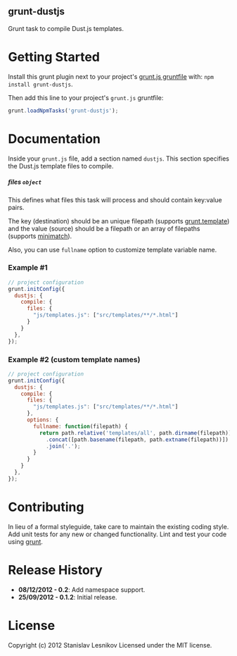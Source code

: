 grunt-dustjs
----------

Grunt task to compile Dust.js templates.

Getting Started
===============

Install this grunt plugin next to your project's [grunt.js gruntfile][getting_started] with: `npm install grunt-dustjs`.

Then add this line to your project's `grunt.js` gruntfile:

```javascript
grunt.loadNpmTasks('grunt-dustjs');
```

[npm_registry_page]: http://search.npmjs.org/#/grunt-dustjs
[grunt]: https://github.com/cowboy/grunt
[getting_started]: https://github.com/cowboy/grunt/blob/master/docs/getting_started.md

Documentation
=============

Inside your `grunt.js` file, add a section named `dustjs`. This section specifies the Dust.js template files to compile.

##### files ```object```

This defines what files this task will process and should contain key:value pairs.

The key (destination) should be an unique filepath (supports [grunt.template](https://github.com/cowboy/grunt/blob/master/docs/api_template.md)) and the value (source) should be a filepath or an array of filepaths (supports [minimatch](https://github.com/isaacs/minimatch)).

Also, you can use `fullname` option to customize template variable name.

### Example #1

```javascript
// project configuration
grunt.initConfig({
  dustjs: {
    compile: {
      files: {
        "js/templates.js": ["src/templates/**/*.html"]
      }
    }
  },
});
```

### Example #2 (custom template names)

```javascript
// project configuration
grunt.initConfig({
  dustjs: {
    compile: {
      files: {
        "js/templates.js": ["src/templates/**/*.html"]
      },
      options: {
        fullname: function(filepath) {
          return path.relative('templates/all', path.dirname(filepath)).split(path.sep) // folder names
            .concat([path.basename(filepath, path.extname(filepath))]) // template name
            .join('.');
        }
      }
    }
  },
});
```


Contributing
============

In lieu of a formal styleguide, take care to maintain the existing coding style. Add unit tests for any new or changed functionality. Lint and test your code using [grunt][grunt].

Release History
===============
*   __08/12/2012 - 0.2__: Add namespace support.
*   __25/09/2012 - 0.1.2__: Initial release.

License
=======

Copyright (c) 2012 Stanislav Lesnikov
Licensed under the MIT license.
